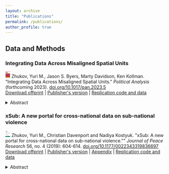 ```yaml
---
layout: archive
title: "Publications"
permalink: /publications/
author_profile: true
---
```


## Data and Methods


### Integrating Data Across Misaligned Spatial Units
<img src="../images/PA.jpg" alt="PA" width="15" height="20"/> Zhukov, Yuri M., Jason S. Byers, Marty Davidson, Ken Kollman. "Integrating Data Across Misaligned Spatial Units." <i>Political Analysis</i> (forthcoming 2023). <a href="https://doi.org/10.1017/pan.2023.5">doi.org/10.1017/pan.2023.5</a>
<br/>
[Download offprint](../files/2023_ZBDK_PA.pdf) | [Publisher's version](https://doi.org/10.1017/pan.2023.5) | [Replication code and data](https://doi.org/10.1017/pan.2023.5)
<br/>

<details>
  <summary>Abstract</summary>
  
  Theoretical units of interest often do not align with the spatial units at which existing data are available. This problem is pervasive in social science, particularly in sub-national empirical research that routinely requires integrating data across incompatible geographic units (e.g. administrative areas, electoral constituencies, postal codes). Overcoming this challenge requires researchers to not only align the scale of empirical and theoretical units, but also to diagnose the costs and consequences of alternative spatial transformation methods. We propose a framework for addressing such change-of-support problems in social science. We investigate the relative performance of 12 spatial transformation methods, including overlays, interpolation, kriging and other model-based approaches, using election data and Monte Carlo simulations. We show that both the accuracy of transformed values and the estimation of regression coefficients depend on the relative scale of source and destination units (i.e. aggregation, disaggregation, hybrid) and their degree of nesting (i.e. whether source units fall completely and neatly inside destination units). We propose simple nonparametric measures of relative scale and nesting, and validation procedures to assess the quality of the transformed geospatial data. Additionally, we introduce new infrastructure and open-source software to elucidate the consequences of these choices, and to make transformation options more accessible, customizable, and intuitive.
</details>

### xSub: A new portal for cross-national data on sub-national violence
<img src="../images/jpr.gif" alt="JPR" width="15" height="20"/> Zhukov, Yuri M., Christian Davenport and Nadiya Kostyuk. "xSub: A new portal for cross-national data on sub-national violence."" <em>Journal of Peace Research</em> 56, no. 4 (2019): 604-614. <a href="https://doi.org/10.1177/0022343319836697">doi.org/10.1177/0022343319836697</a>
<br/>
[Download offprint](../files/2019_ZDK_JPR.pdf) | [Publisher's version](https://doi.org/10.1177/0022343319836697) | [Appendix](../files/Appendix_xSub_DataArticle_20190129_3.pdf) | [Replication code and data](https://www.prio.org/utility/DownloadFile.ashx?id=94&type=replicationfile)
<br/>

<details>
  <summary>Abstract</summary>
  
  Researchers today have access to an unprecedented amount of geo-referenced, disaggregated data on political conflict. Because these new data sources use disparate event typologies and units of analysis, findings are rarely comparable across studies. As a result, we are unable to answer basic questions like "what does conflict A tell us about conflict B?"" This article introduces xSub -- a "database of databases" for disaggregated research on political conflict (<a href="http://www.x-sub.org">www.x-sub.org</a>). xSub reduces barriers to comparative sub-national research, by empowering researchers to quickly construct custom, analysis-ready datasets. xSub currently features sub-national data on conflict in 156 countries, from 21 sources, including large data collections and data from individual scholars. To facilitate comparisons across countries and sources, xSub organizes these data into consistent event categories, actors, spatial units (country, province, district, grid cell, electoral constituency) and time units (year, month, week and day). This article introduces xSub and illustrates its potential, by investigating the impact of repression on dissent across thousands of sub-national datasets.
</details>





<!-- {% if author.googlescholar %}
  You can also find my articles on <u><a href="{{author.googlescholar}}">my Google Scholar profile</a>.</u>
{% endif %}

{% include base_path %}

{% for post in site.publications reversed %}
  {% include archive-single.html %}
{% endfor %} -->
